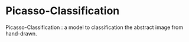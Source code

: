 # Picasso-Classification
Picasso-Classification : a model to classification the abstract image from hand-drawn.
